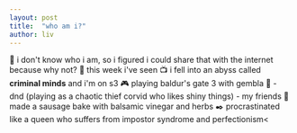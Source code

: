 ```yaml
---
layout: post
title:  "who am i?"
author: liv
---
```

:thought_balloon: i don't know who i am, so i figured i could share that with the internet because why not?
:movie_camera: this week i've seen 
:tv: i fell into an abyss called **criminal minds** and i'm on s3
:video_game: playing baldur's gate 3 with gembla
:purple_heart: - dnd (playing as a chaotic thief corvid who likes shiny things) - my friends
:fork_and_knife: made a sausage bake with balsamic vinegar and herbs
:black_nib: procrastinated like a queen who suffers from impostor syndrome and perfectionism<